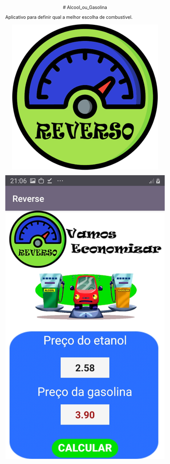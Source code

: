 <p align="center">
# Alcool_ou_Gasolina
</p>

Aplicativo para definir qual a melhor escolha de combustivel.


<p align="center">
  <img width="460" height="460" src="https://github.com/marquesLeomar/Alcool_ou_Gasolina/blob/master/reversol.png">
</p>


<p align="center">
  <img  src="https://github.com/marquesLeomar/Alcool_ou_Gasolina/blob/master/Screenshot_20200721-210616_Reverse.jpg">
</p>
